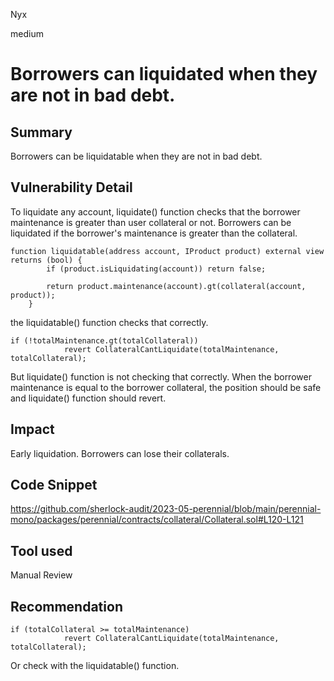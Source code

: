 Nyx

medium

# Borrowers can liquidated when they are not in bad debt.

## Summary
Borrowers can be liquidatable when they are not in bad debt.
## Vulnerability Detail
To liquidate any account, liquidate() function checks that the borrower maintenance is greater than user collateral or not. Borrowers can be liquidated if the borrower's maintenance is greater than the collateral. 

```solidity
function liquidatable(address account, IProduct product) external view returns (bool) {
        if (product.isLiquidating(account)) return false;

        return product.maintenance(account).gt(collateral(account, product));
    } 
```
the liquidatable() function checks that correctly.
```solidity
if (!totalMaintenance.gt(totalCollateral))
            revert CollateralCantLiquidate(totalMaintenance, totalCollateral); 
```
But liquidate() function is not checking that correctly. When the borrower maintenance is equal to the borrower collateral, the position should be safe and liquidate() function should revert.
## Impact
Early liquidation. Borrowers can lose their collaterals.
## Code Snippet
https://github.com/sherlock-audit/2023-05-perennial/blob/main/perennial-mono/packages/perennial/contracts/collateral/Collateral.sol#L120-L121
## Tool used

Manual Review

## Recommendation
```solidity
if (totalCollateral >= totalMaintenance)
            revert CollateralCantLiquidate(totalMaintenance, totalCollateral); 
```
Or check with the liquidatable() function.